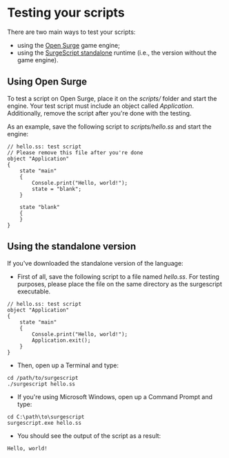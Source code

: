 Testing your scripts
====================

There are two main ways to test your scripts:

- using the [Open Surge](#using-open-surge) game engine;
- using the [SurgeScript standalone](#using-the-standalone-version) runtime (i.e., the version without the game engine).

Using Open Surge
----------------

To test a script on Open Surge, place it on the *scripts/* folder and start the engine. Your test script must include an object called *Application*. Additionally, remove the script after you're done with the testing.

As an example, save the following script to *scripts/hello.ss* and start the engine:
```
// hello.ss: test script
// Please remove this file after you're done
object "Application"
{
    state "main"
    {
        Console.print("Hello, world!");
        state = "blank";
    }

    state "blank"
    {
    }
}
```

Using the standalone version
----------------------------

If you've downloaded the standalone version of the language:

- First of all, save the following script to a file named *hello.ss*. For testing purposes, please place the file on the same directory as the surgescript executable.
```
// hello.ss: test script
object "Application"
{
    state "main"
    {
        Console.print("Hello, world!");
        Application.exit();
    }
}
```
- Then, open up a Terminal and type:
```
cd /path/to/surgescript
./surgescript hello.ss
```
- If you're using Microsoft Windows, open up a Command Prompt and type:
```
cd C:\path\to\surgescript
surgescript.exe hello.ss
```
- You should see the output of the script as a result:
```
Hello, world!
```